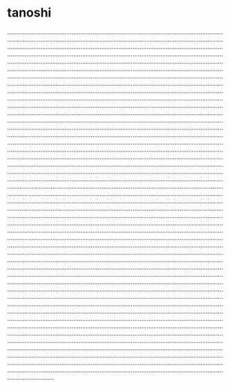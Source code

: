 # tanoshi

...............................................................................................................................................................................................................................................................................................................................................................................................................................................................................................................................................................................................................................................................................................................................................................................................................................................................................................................................................................................................................................................................................................................................................................................................................................................................................................................................................................................................................................................................................................................................................................................................................................................................................................................................................................................................................................................................................................................................................................................................................................................................................................................................................................................................................................................................................................................................................................................................................................................................................................................................................................................................................................................................................................................................................................................................................................................................................................................................................................................................................................................................................................................................................................................................................................................................................................................................................................................................................................................................................................................................................................................................................................................................................................................................................................................................................................................................................................................................................................................................................................................................................................................................................................................................................................................................................................................................................................................................................................................................................................................................................................................................................................................................................................................................................................................................................................................................................................................................................................................................................................................................................................................................................................................................................................................................................................................................................................................................................................................................................................................................................................................................................................................................................................................................................................................................................................................................................................................................................................................................................................................................................................